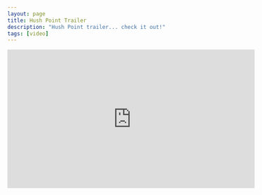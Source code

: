 ```yaml
---
layout: page
title: Hush Point Trailer
description: "Hush Point trailer... check it out!"
tags: [video]
---
```


<iframe width="560" height="315" src="https://www.youtube.com/embed/VfE-6nLKZUw" frameborder="0" allowfullscreen></iframe>